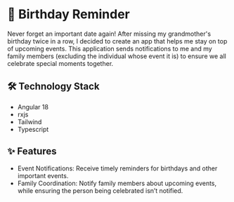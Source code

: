 # 🎉 Birthday Reminder

Never forget an important date again! After missing my grandmother's birthday twice in a row, I decided to create an app that helps me stay on top of upcoming events. This application sends notifications to me and my family members (excluding the individual whose event it is) to ensure we all celebrate special moments together.

## 🛠️ Technology Stack

- Angular 18
- rxjs
- Tailwind
- Typescript

## ✨ Features

- Event Notifications: Receive timely reminders for birthdays and other important events.
- Family Coordination: Notify family members about upcoming events, while ensuring the person being celebrated isn’t notified.
